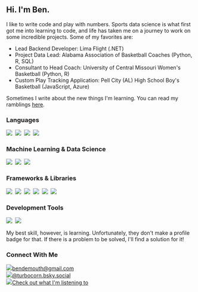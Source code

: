## Hi. I'm Ben.

I like to write code and play with numbers. Sports data science is what first got me into learning to code, and life has taken me on a journey to work on some incredible projects. Some of my favorites are:

- Lead Backend Developer: Lima Flight (.NET)
- Project Data Lead: Alabama Association of Basketball Coaches (Python, R, SQL)
- Consultant to Head Coach: University of Central Missouri Women's Basketball (Python, R)
- Custom Play Tracking Application: Pell City (AL) High School Boy's Basketball (JavaScript, Azure)

Sometimes I write about the new things I'm learning. You can read my ramblings [here](bendemouth.github.io).

### Languages
<img src="https://img.shields.io/badge/Python-FFD43B?style=for-the-badge&logo=python&logoColor=blue" />&nbsp;
<img src="https://img.shields.io/badge/C%23-239120?style=for-the-badge&logo=csharp&logoColor=white" />&nbsp;
<img src="https://img.shields.io/badge/R-276DC3?style=for-the-badge&logo=r&logoColor=white" />&nbsp;
<img src="https://img.shields.io/badge/JavaScript-323330?style=for-the-badge&logo=javascript&logoColor=F7DF1" />&nbsp;
<img scr="https://img.shields.io/badge/HTML5-E34F26?style=for-the-badge&logo=html5&logoColor=white" />

### Machine Learning & Data Science
<img src="https://img.shields.io/badge/scikit_learn-F7931E?style=for-the-badge&logo=scikit-learn&logoColor=white" />&nbsp;
<img src="https://img.shields.io/badge/Pandas-2C2D72?style=for-the-badge&logo=pandas&logoColor=white" />&nbsp;
<img src="https://img.shields.io/badge/PyTorch-EE4C2C?style=for-the-badge&logo=pytorch&logoColor=white" />&nbsp;

### Frameworks & Libraries
<img src="https://img.shields.io/badge/.NET-512BD4?style=for-the-badge&logo=dotnet&logoColor=white" />&nbsp;
<img src="https://img.shields.io/badge/Blazor-512BD4?style=for-the-badge&logo=blazor&logoColor=white" />&nbsp;
<img src="https://img.shields.io/badge/Bootstrap-563D7C?style=for-the-badge&logo=bootstrap&logoColor=white" />&nbsp;
<img src="https://img.shields.io/badge/Django-092E20?style=for-the-badge&logo=django&logoColor=green" />&nbsp;
<img src="https://img.shields.io/badge/Express%20js-000000?style=for-the-badge&logo=express&logoColor=white" />&nbsp;
<img src="https://img.shields.io/badge/Node%20js-339933?style=for-the-badge&logo=nodedotjs&logoColor=white" />

### Development Tools
<img src="https://img.shields.io/badge/Jupyter-F37626.svg?&style=for-the-badge&logo=Jupyter&logoColor=white" />&nbsp;
<img src="https://img.shields.io/badge/Postman-FF6C37?style=for-the-badge&logo=Postman&logoColor=white" />

My best skill, however, is learning. Unfortunately, they don't make a profile badge for that. If there is a problem to be solved, I'll find a solution for it!

### Connect With Me
<a href="mailto:bendemouth@gmail.com"><img src="https://img.shields.io/badge/Gmail-D14836?style=for-the-badge&logo=gmail&logoColor=white" />bendemouth@gmail.com</a>
<br>
<a href="https://bsky.app/profile/turbocorn.bsky.social"><img src="https://img.shields.io/badge/Bluesky-0285FF?logo=bluesky&logoColor=fff&style=for-the-badge" />@turbocorn.bsky.social</a>
<br>
<a href="https://open.spotify.com/user/1287446953?si=1cc3a2d945814c19"><img src="https://img.shields.io/badge/Spotify-1ED760?&style=for-the-badge&logo=spotify&logoColor=white" />Check out what I'm listening to</a>
